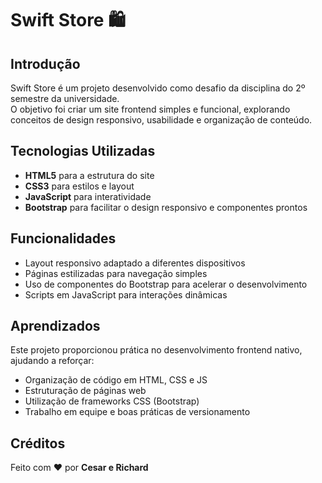 # Swift Store 🛍️

## Introdução
Swift Store é um projeto desenvolvido como desafio da disciplina do 2º semestre da universidade.  
O objetivo foi criar um site frontend simples e funcional, explorando conceitos de design responsivo, usabilidade e organização de conteúdo.

## Tecnologias Utilizadas
- **HTML5** para a estrutura do site  
- **CSS3** para estilos e layout  
- **JavaScript** para interatividade  
- **Bootstrap** para facilitar o design responsivo e componentes prontos  

## Funcionalidades
- Layout responsivo adaptado a diferentes dispositivos  
- Páginas estilizadas para navegação simples  
- Uso de componentes do Bootstrap para acelerar o desenvolvimento  
- Scripts em JavaScript para interações dinâmicas  

## Aprendizados
Este projeto proporcionou prática no desenvolvimento frontend nativo, ajudando a reforçar:  
- Organização de código em HTML, CSS e JS  
- Estruturação de páginas web  
- Utilização de frameworks CSS (Bootstrap)  
- Trabalho em equipe e boas práticas de versionamento  

## Créditos
Feito com ❤️ por **Cesar e Richard**  